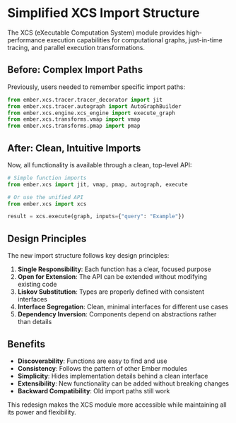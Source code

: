 # Simplified XCS Import Structure

The XCS (eXecutable Computation System) module provides high-performance execution capabilities for computational graphs, just-in-time tracing, and parallel execution transformations.

## Before: Complex Import Paths

Previously, users needed to remember specific import paths:

```python
from ember.xcs.tracer.tracer_decorator import jit
from ember.xcs.tracer.autograph import AutoGraphBuilder
from ember.xcs.engine.xcs_engine import execute_graph
from ember.xcs.transforms.vmap import vmap
from ember.xcs.transforms.pmap import pmap
```

## After: Clean, Intuitive Imports

Now, all functionality is available through a clean, top-level API:

```python
# Simple function imports
from ember.xcs import jit, vmap, pmap, autograph, execute

# Or use the unified API
from ember.xcs import xcs

result = xcs.execute(graph, inputs={"query": "Example"})
```

## Design Principles

The new import structure follows key design principles:

1. **Single Responsibility**: Each function has a clear, focused purpose
2. **Open for Extension**: The API can be extended without modifying existing code
3. **Liskov Substitution**: Types are properly defined with consistent interfaces
4. **Interface Segregation**: Clean, minimal interfaces for different use cases
5. **Dependency Inversion**: Components depend on abstractions rather than details

## Benefits

- **Discoverability**: Functions are easy to find and use
- **Consistency**: Follows the pattern of other Ember modules
- **Simplicity**: Hides implementation details behind a clean interface
- **Extensibility**: New functionality can be added without breaking changes
- **Backward Compatibility**: Old import paths still work

This redesign makes the XCS module more accessible while maintaining all its power and flexibility.
